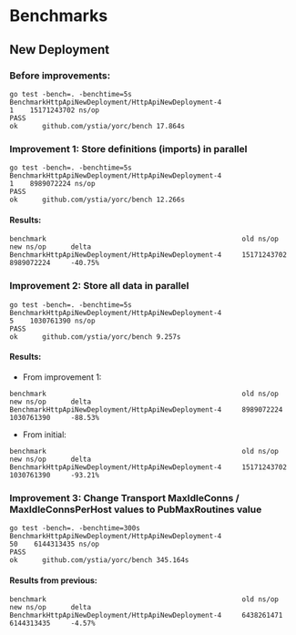 Benchmarks
==========


New Deployment 
--------------

### Before improvements:
```
go test -bench=. -benchtime=5s
BenchmarkHttpApiNewDeployment/HttpApiNewDeployment-4         	       1	15171243702 ns/op
PASS
ok  	github.com/ystia/yorc/bench	17.864s

```

### Improvement 1: Store definitions (imports) in parallel
 
```
go test -bench=. -benchtime=5s
BenchmarkHttpApiNewDeployment/HttpApiNewDeployment-4         	       1	8989072224 ns/op
PASS
ok  	github.com/ystia/yorc/bench	12.266s
```

#### Results:
```
benchmark                                                old ns/op       new ns/op      delta
BenchmarkHttpApiNewDeployment/HttpApiNewDeployment-4     15171243702     8989072224     -40.75%
```

### Improvement 2: Store all data in parallel
 
```
go test -bench=. -benchtime=5s
BenchmarkHttpApiNewDeployment/HttpApiNewDeployment-4         	       5	1030761390 ns/op
PASS
ok  	github.com/ystia/yorc/bench	9.257s
```


#### Results:

* From improvement 1:
```
benchmark                                                old ns/op      new ns/op      delta
BenchmarkHttpApiNewDeployment/HttpApiNewDeployment-4     8989072224     1030761390     -88.53%
```

* From initial:
```
benchmark                                                old ns/op       new ns/op      delta
BenchmarkHttpApiNewDeployment/HttpApiNewDeployment-4     15171243702     1030761390     -93.21%
```

### Improvement 3: Change Transport MaxIdleConns / MaxIdleConnsPerHost values to PubMaxRoutines value

```
go test -bench=. -benchtime=300s
BenchmarkHttpApiNewDeployment/HttpApiNewDeployment-4         	      50	6144313435 ns/op
PASS
ok  	github.com/ystia/yorc/bench	345.164s
```

#### Results from previous:

```
benchmark                                                old ns/op      new ns/op      delta
BenchmarkHttpApiNewDeployment/HttpApiNewDeployment-4     6438261471     6144313435     -4.57%
```

